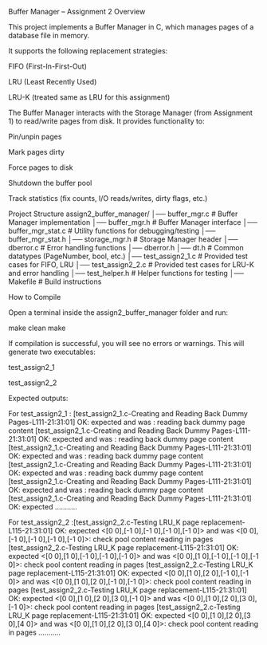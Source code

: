 Buffer Manager – Assignment 2
Overview

This project implements a Buffer Manager in C, which manages pages of a database file in memory.

It supports the following replacement strategies:

FIFO (First-In-First-Out)

LRU (Least Recently Used)

LRU-K (treated same as LRU for this assignment)

The Buffer Manager interacts with the Storage Manager (from Assignment 1) to read/write pages from disk.
It provides functionality to:

Pin/unpin pages

Mark pages dirty

Force pages to disk

Shutdown the buffer pool

Track statistics (fix counts, I/O reads/writes, dirty flags, etc.)

Project Structure
assign2_buffer_manager/
│── buffer_mgr.c        # Buffer Manager implementation
│── buffer_mgr.h        # Buffer Manager interface
│── buffer_mgr_stat.c   # Utility functions for debugging/testing
│── buffer_mgr_stat.h
│── storage_mgr.h       # Storage Manager header
│── dberror.c           # Error handling functions
│── dberror.h
│── dt.h                # Common datatypes (PageNumber, bool, etc.)
│── test_assign2_1.c    # Provided test cases for FIFO, LRU
│── test_assign2_2.c    # Provided test cases for LRU-K and error handling
│── test_helper.h       # Helper functions for testing
│── Makefile            # Build instructions

How to Compile

Open a terminal inside the assign2_buffer_manager folder and run:

make clean
make


If compilation is successful, you will see no errors or warnings.
This will generate two executables:

test_assign2_1

test_assign2_2

Expected outputs:

For test_assign2_1 : [test_assign2_1.c-Creating and Reading Back Dummy Pages-L111-21:31:01] OK: expected <Page-0> and was <Page-0>: reading back dummy page content
[test_assign2_1.c-Creating and Reading Back Dummy Pages-L111-21:31:01] OK: expected <Page-1> and was <Page-1>: reading back dummy page content
[test_assign2_1.c-Creating and Reading Back Dummy Pages-L111-21:31:01] OK: expected <Page-2> and was <Page-2>: reading back dummy page content
[test_assign2_1.c-Creating and Reading Back Dummy Pages-L111-21:31:01] OK: expected <Page-3> and was <Page-3>: reading back dummy page content
[test_assign2_1.c-Creating and Reading Back Dummy Pages-L111-21:31:01] OK: expected <Page-4> and was <Page-4>: reading back dummy page content
[test_assign2_1.c-Creating and Reading Back Dummy Pages-L111-21:31:01] OK: expected 
...........

For test_assign2_2 :[test_assign2_2.c-Testing LRU_K page replacement-L115-21:31:01] OK: expected <[0 0],[-1 0],[-1 0],[-1 0],[-1 0]> and was <[0 0],[-1 0],[-1 0],[-1 0],[-1 0]>: check pool content reading in pages
[test_assign2_2.c-Testing LRU_K page replacement-L115-21:31:01] OK: expected <[0 0],[1 0],[-1 0],[-1 0],[-1 0]> and was <[0 0],[1 0],[-1 0],[-1 0],[-1 0]>: check pool content reading in pages
[test_assign2_2.c-Testing LRU_K page replacement-L115-21:31:01] OK: expected <[0 0],[1 0],[2 0],[-1 0],[-1 0]> and was <[0 0],[1 0],[2 0],[-1 0],[-1 0]>: check pool content reading in pages
[test_assign2_2.c-Testing LRU_K page replacement-L115-21:31:01] OK: expected <[0 0],[1 0],[2 0],[3 0],[-1 0]> and was <[0 0],[1 0],[2 0],[3 0],[-1 0]>: check pool content reading in pages
[test_assign2_2.c-Testing LRU_K page replacement-L115-21:31:01] OK: expected <[0 0],[1 0],[2 0],[3 0],[4 0]> and was <[0 0],[1 0],[2 0],[3 0],[4 0]>: check pool content reading in pages
...........


